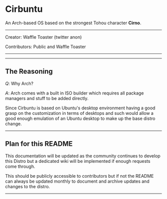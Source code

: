 # Cirbuntu
An Arch-based OS based on the strongest Tohou character **Cirno**.

-------------------

Creator: Waffle Toaster (twitter anon)

Contributors: Public and Waffle Toaster 

----------
----------

The Reasoning
------------------------------------

*Q*: Why Arch?

*A*: Arch comes with a built in ISO builder which requires all package managers and stuff to be added directly.

Since Cirbuntu is based on Ubuntu's desktop environment having a good grasp on the customization in terms of desktops and such would allow a good enough emulation of an Ubuntu desktop to make up the base distro change.

----------------------------------

Plan for this README
----------------------------------

This documentation will be updated as the community continues to develop this Distro but a dedicated wiki will be implemented if enough requests come through.

This should be publicly accessible to contributors but if not the README can always be updated monthly to document and archive updates and changes to the distro.

----------------------------------
